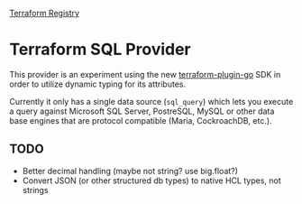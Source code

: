 [Terraform Registry](https://registry.terraform.io/providers/paultyng/sql/latest/docs)

# Terraform SQL Provider

This provider is an experiment using the new [terraform-plugin-go](https://github.com/hashicorp/terraform-plugin-go) SDK in order to utilize dynamic typing for its attributes.

Currently it only has a single data source (`sql_query`) which lets you execute a query against Microsoft SQL Server, PostreSQL, MySQL or other data base engines that are protocol compatible (Maria, CockroachDB, etc.).

## TODO

* Better decimal handling (maybe not string? use big.float?)
* Convert JSON (or other structured db types) to native HCL types, not strings
